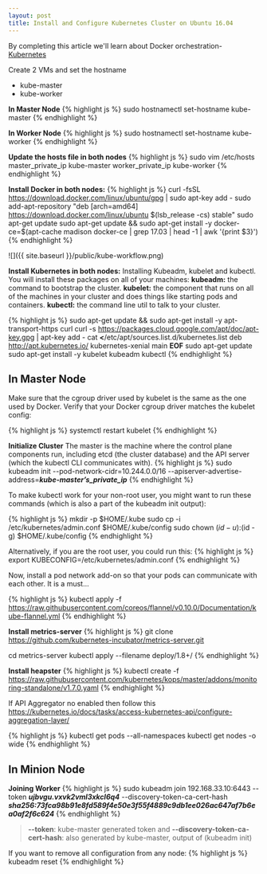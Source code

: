 ```yaml
---
layout: post
title: Install and Configure Kubernetes Cluster on Ubuntu 16.04
---
```


<div class="message">
  By completing this article we'll learn about Docker orchestration- <a href="https://kubernetes.io/">Kubernetes</a>
</div>

Create 2 VMs and set the hostname
* kube-master
* kube-worker


**In Master Node**
{% highlight js %}
sudo hostnamectl set-hostname kube-master
{% endhighlight %}

**In Worker Node**
{% highlight js %}
sudo hostnamectl set-hostname kube-worker
{% endhighlight %}


**Update the hosts file in both nodes**
{% highlight js %}
sudo vim /etc/hosts
master_private_ip   kube-master
worker_private_ip   kube-worker
{% endhighlight %}


**Install Docker in both nodes:**
{% highlight js %}
curl -fsSL https://download.docker.com/linux/ubuntu/gpg | sudo apt-key add -
sudo add-apt-repository "deb [arch=amd64] https://download.docker.com/linux/ubuntu $(lsb_release -cs) stable"
sudo apt-get update
sudo apt-get update && sudo apt-get install -y docker-ce=$(apt-cache madison docker-ce | grep 17.03 | head -1 | awk '{print $3}')
{% endhighlight %}




![]({{ site.baseurl }}/public/kube-workflow.png)




**Install Kubernetes in both nodes:**
Installing Kubeadm, kubelet and kubectl. You will install these packages on all of your machines:
**kubeadm:** the command to bootstrap the cluster.
**kubelet:** the component that runs on all of the machines in your cluster and does things like starting pods and containers.
**kubectl:** the command line util to talk to your cluster.

{% highlight js %}
sudo apt-get update && sudo apt-get install -y apt-transport-https curl
curl -s https://packages.cloud.google.com/apt/doc/apt-key.gpg | apt-key add -
cat **<<EOF >**/etc/apt/sources.list.d/kubernetes.list
deb http://apt.kubernetes.io/ kubernetes-xenial main
**EOF**
sudo apt-get update
sudo apt-get install -y kubelet kubeadm kubectl
{% endhighlight %}


## In Master Node
Make sure that the cgroup driver used by kubelet is the same as the one used by Docker. Verify that your Docker cgroup driver matches the kubelet config:

{% highlight js %}
systemctl restart kubelet
{% endhighlight %}


**Initialize Cluster**
The master is the machine where the control plane components run, including etcd (the cluster database) and the API server (which the kubectl CLI communicates with).
{% highlight js %}
sudo kubeadm init --pod-network-cidr=10.244.0.0/16 --apiserver-advertise-address=***kube-master’s_private_ip***
{% endhighlight %}


To make kubectl work for your non-root user, you might want to run these commands (which is also a part of the kubeadm init output):

{% highlight js %}
mkdir -p $HOME/.kube
sudo cp -i /etc/kubernetes/admin.conf $HOME/.kube/config
sudo chown $(id -u):$(id -g) $HOME/.kube/config
{% endhighlight %}


Alternatively, if you are the root user, you could run this:
{% highlight js %}
export KUBECONFIG=/etc/kubernetes/admin.conf
{% endhighlight %}


Now, install a pod network add-on so that your pods can communicate with each other. It is a must...

{% highlight js %}
kubectl apply -f https://raw.githubusercontent.com/coreos/flannel/v0.10.0/Documentation/kube-flannel.yml
{% endhighlight %}


**Install metrics-server**
{% highlight js %}
git clone https://github.com/kubernetes-incubator/metrics-server.git

cd metrics-server
kubectl apply --filename deploy/1.8+/
{% endhighlight %}


**Install heapster**
{% highlight js %}
kubectl create -f https://raw.githubusercontent.com/kubernetes/kops/master/addons/monitoring-standalone/v1.7.0.yaml
{% endhighlight %}


If API Aggregator no enabled then follow this
https://kubernetes.io/docs/tasks/access-kubernetes-api/configure-aggregation-layer/

{% highlight js %}
kubectl get pods --all-namespaces
kubectl get nodes -o wide
{% endhighlight %}




## In Minion Node
**Joining Worker**
{% highlight js %}
sudo kubeadm join 192.168.33.10:6443 --token ***ujbvgu.vxvk2vml3xkcl6q4*** --discovery-token-ca-cert-hash ***sha256:73fca98b91e8fd589f4e50e3f55f4889c9db1ee026ac647af7b6ea0af2f6c624***
{% endhighlight %}

> **--token**: kube-master generated token and **--discovery-token-ca-cert-hash**: also generated by kube-master, output of (kubeadm init)



If you want to remove all configuration from any node:
{% highlight js %}
kubeadm reset
{% endhighlight %}
